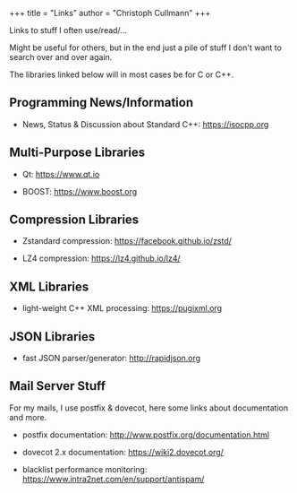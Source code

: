 +++
title = "Links"
author = "Christoph Cullmann"
+++

Links to stuff I often use/read/...

Might be useful for others, but in the end just a pile of stuff I don't want to search over and over again.

The libraries linked below will in most cases be for C or C++.

## Programming News/Information

* News, Status & Discussion about Standard C++: https://isocpp.org

## Multi-Purpose Libraries

* Qt: https://www.qt.io

* BOOST: https://www.boost.org

## Compression Libraries

* Zstandard compression: https://facebook.github.io/zstd/

* LZ4 compression: https://lz4.github.io/lz4/

## XML Libraries

* light-weight C++ XML processing: https://pugixml.org

## JSON Libraries

* fast JSON parser/generator: http://rapidjson.org

## Mail Server Stuff

For my mails, I use postfix & dovecot, here some links about documentation and more.

* postfix documentation: http://www.postfix.org/documentation.html

* dovecot 2.x documentation: https://wiki2.dovecot.org/

* blacklist performance monitoring: https://www.intra2net.com/en/support/antispam/
